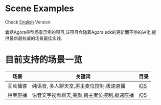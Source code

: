# Scene Examples

Check [English](README.md) Version

囊括Agora典型场景示例的项目,该项目会随着Agora sdk的更新而不停的进化,提供最新最权威的场景最佳实践.

# 目前支持的场景一览

| 场景     | 关键词                                      | 目录                                                         |
| -------- | ------------------------------------------- | ------------------------------------------------------------ |
| 互动播客 | 纯语音, 多人聊天室,房主麦位控制,极速直播    | [iOS](https://github.com/AgoraIO-Usecase/Scene-Examples/tree/master/iOS/InteractivePodcast) |
| 相亲直播 | 语音文字视频聊天,美颜,房主麦位控制,极速直播 | [iOS](https://github.com/AgoraIO-Usecase/Scene-Examples/tree/master/iOS/BlindDate) |


